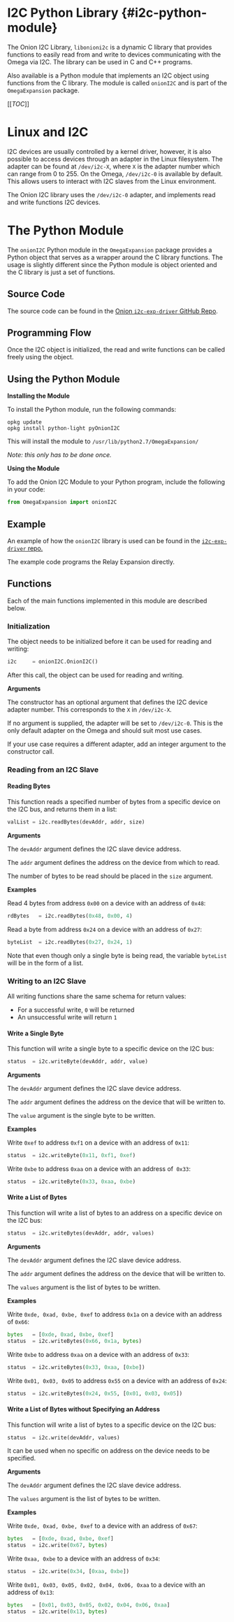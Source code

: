 # I2C Python Library {#i2c-python-module}

The Onion I2C Library, `libonioni2c` is a dynamic C library that provides functions to easily read from and write to devices communicating with the Omega via I2C. The library can be used in C and C++ programs.

Also available is a Python module that implements an I2C object using functions from the C library. The module is called `onionI2C` and is part of the `OmegaExpansion` package.


[[_TOC_]]

# Linux and I2C

I2C devices are usually controlled by a kernel driver, however, it is also possible to access devices through an adapter in the Linux filesystem. The adapter can be found at `/dev/i2c-X`, where `X` is the adapter number which can range from 0 to 255. On the Omega, `/dev/i2c-0` is available by default. This allows users to interact with I2C slaves from the Linux environment.

The Onion I2C library uses the `/dev/i2c-0` adapter, and implements read and write functions I2C devices.

# The Python Module

The `onionI2C` Python module in the `OmegaExpansion` package provides a Python object that serves as a wrapper around the C library functions. The usage is slightly different since the Python module is object oriented and the C library is just a set of functions.

## Source Code

The source code can be found in the [Onion `i2c-exp-driver` GitHub Repo](https://github.com/OnionIoT/i2c-exp-driver).

## Programming Flow

Once the I2C object is initialized, the read and write functions can be called freely using the object. 

## Using the Python Module

**Installing the Module**

To install the Python module, run the following commands:
```
opkg update
opkg install python-light pyOnionI2C
```

This will install the module to `/usr/lib/python2.7/OmegaExpansion/`

*Note: this only has to be done once.*


**Using the Module**

To add the Onion I2C Module to your Python program, include the following in your code:
``` python
from OmegaExpansion import onionI2C
```

## Example

An example of how the `onionI2C` library is used can be found in the [`i2c-exp-driver` repo.](https://github.com/OnionIoT/i2c-exp-driver/blob/master/examples/onion-i2c.py)

The example code programs the Relay Expansion directly.

## Functions

Each of the main functions implemented in this module are described below.

### Initialization

The object needs to be initialized before it can be used for reading and writing:
``` python
i2c 	= onionI2C.OnionI2C()
```

After this call, the object can be used for reading and writing.

**Arguments**

The constructor has an optional argument that defines the I2C device adapter number. This corresponds to the `X` in `/dev/i2c-X`.

If no argument is supplied, the adapter will be set to `/dev/i2c-0`. This is the only default adapter on the Omega and should suit most use cases.

If your use case requires a different adapter, add an integer argument to the constructor call.

### Reading from an I2C Slave

#### Reading Bytes

This function reads a specified number of bytes from a specific device on the I2C bus, and returns them in a list:
``` python
valList = i2c.readBytes(devAddr, addr, size)
```

**Arguments**

The `devAddr` argument defines the I2C slave device address. 

The `addr` argument defines the address on the device from which to read.

The number of bytes to be read should be placed in the `size` argument.


**Examples**

Read 4 bytes from address `0x00` on a device with an address of `0x48`:
``` python
rdBytes   = i2c.readBytes(0x48, 0x00, 4)
```

Read a byte from address `0x24` on a device with an address of `0x27`:
``` python
byteList  = i2c.readBytes(0x27, 0x24, 1)
```
Note that even though only a single byte is being read, the variable `byteList` will be in the form of a list.

### Writing to an I2C Slave

All writing functions share the same schema for return values:
* For a successful write, `0` will be returned
* An unsuccessful write will return `1`

#### Write a Single Byte

This function will write a single byte to a specific device on the I2C bus:
``` python
status 	= i2c.writeByte(devAddr, addr, value)
```

**Arguments**

The `devAddr` argument defines the I2C slave device address. 

The `addr` argument defines the address on the device that will be written to.

The `value` argument is the single byte to be written.


**Examples**

Write `0xef` to address `0xf1` on a device with an address of `0x11`:
``` python
status  = i2c.writeByte(0x11, 0xf1, 0xef)
```

Write `0xbe` to address `0xaa` on a device with an address of` 0x33`:
``` python
status  = i2c.writeByte(0x33, 0xaa, 0xbe)
```

#### Write a List of Bytes

This function will write a list of bytes to an address on a specific device on the I2C bus:
``` python
status  = i2c.writeBytes(devAddr, addr, values)
```

**Arguments**

The `devAddr` argument defines the I2C slave device address. 

The `addr` argument defines the address on the device that will be written to.

The `values` argument is the list of bytes to be written.


**Examples**

Write `0xde, 0xad, 0xbe, 0xef` to address `0x1a` on a device with an address of `0x66`:
``` python
bytes   = [0xde, 0xad, 0xbe, 0xef]
status  = i2c.writeBytes(0x66, 0x1a, bytes)
```

Write `0xbe` to address `0xaa` on a device with an address of `0x33`:
``` python
status  = i2c.writeBytes(0x33, 0xaa, [0xbe])
```

Write `0x01, 0x03, 0x05` to address `0x55` on a device with an address of `0x24`:
``` python
status  = i2c.writeBytes(0x24, 0x55, [0x01, 0x03, 0x05])
```

#### Write a List of Bytes without Specifying an Address

This function will write a list of bytes to a specific device on the I2C bus:
``` python
status  = i2c.write(devAddr, values)
```

It can be used when no specific on address on the device needs to be specified.

**Arguments**

The `devAddr` argument defines the I2C slave device address. 

The `values` argument is the list of bytes to be written.


**Examples**

Write `0xde, 0xad, 0xbe, 0xef` to a device with an address of `0x67`:
``` python
bytes   = [0xde, 0xad, 0xbe, 0xef]
status  = i2c.write(0x67, bytes)
```

Write `0xaa, 0xbe` to a device with an address of `0x34`:
``` python
status  = i2c.write(0x34, [0xaa, 0xbe])
```

Write `0x01, 0x03, 0x05, 0x02, 0x04, 0x06, 0xaa` to a device with an address of `0x13`:
``` python
bytes   = [0x01, 0x03, 0x05, 0x02, 0x04, 0x06, 0xaa]
status  = i2c.write(0x13, bytes)
```

